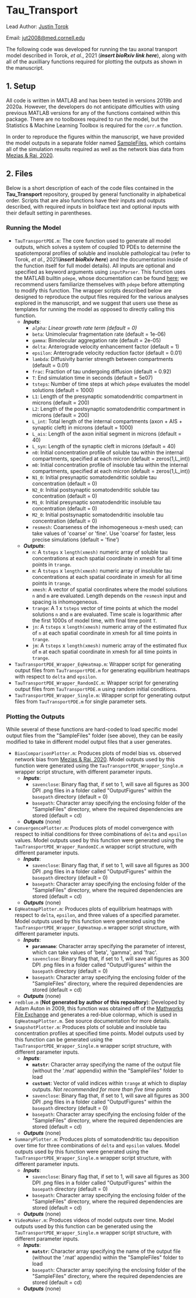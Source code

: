 # Tau_Transport
Lead Author: [Justin Torok](http://github.com/justin-torok)

Email: jut2008@med.cornell.edu

The following code was developed for running the tau axonal transport model described in Torok, *et al.*, 2021 (***insert bioRxiv link here***), along with all of the auxilliary functions required for plotting the outputs as shown in the manuscript.

## 1. Setup
All code is written in MATLAB and has been tested in versions 2019b and 2020a. However, the developers do not anticipate difficulties with using previous MATLAB versions for any of the functions contained within this package. There are no toolboxes required to run the model, but the Statistics & Machine Learning Toolbox is required for the `corr.m` function.

In order to reproduce the figures within the manuscript, we have provided the model outputs in a separate folder named [SampleFiles](https://drive.google.com/file/d/1_p0EdLYk71mrH08Ksny27PP3-KG47-P1/view?usp=sharing), which contains all of the simulation results required as well as the network bias data from [Mezias & Raj, 2020](https://www.biorxiv.org/content/10.1101/2020.11.06.371625v1).

## 2. Files
Below is a short description of each of the code files contained in the **Tau_Transport** repository, grouped by general functionality in alphabetical order. Scripts that are also functions have their inputs and outputs described, with required inputs in boldface text and optional inputs with their default setting in parentheses.

### Running the Model
- `TauTransportPDE.m`: The core function used to generate all model outputs, which solves a system of coupled 1D PDEs to determine the spatiotemporal profiles of soluble and insoluble pathological tau (refer to Torok, *et al.*, 2021(***insert bioRxiv here***) and the documentation inside of the function itself for full model details). All inputs are optional and specified as keyword arguments using `inputParser`. This function uses the MATLAB builtin `pdepe`, whose documentation can be found [here](https://www.mathworks.com/help/matlab/ref/pdepe.html); we recommend users familiarize themselves with `pdepe` before attempting to modify this function. The wrapper scripts described below are designed to reproduce the output files required for the various analyses explored in the manuscript, and we suggest that users use these as templates for running the model as opposed to directly calling this function. 
    - ***Inputs***:
        - *`alpha`: Linear growth rate term (default = 0)*
        - `beta`: Unimolecular fragmentation rate (default = 1e-06)
        - `gamma`: Bimolecular aggregation rate (default = 2e-05)
        - `delta`: Anterograde velocity enhancement factor (default = 1)
        - `epsilon`: Anterograde velocity reduction factor (default = 0.01)
        - `lambda`: Diffusivity barrier strength between compartments (default = 0.01)
        - `frac`: Fraction of tau undergoing diffusion (default = 0.92)
        - `T`: End simulation time in seconds (default = 5e07)
        - `tsteps`: Number of time steps at which `pdepe` evaluates the model solutions (default = 1000)
        - `L1`: Length of the presynaptic somatodendritic compartment in microns (default = 200)
        - `L2`: Length of the postsynaptic somatodendritic compartment in microns (default = 200)
        - `L_int`: Total length of the internal compartments (axon + AIS + synaptic cleft) in microns (default = 1000)
        - `L_ais`: Length of the axon initial segment in microns (default = 40)
        - `L_syn`: Length of the synaptic cleft in microns (default = 40)
        - `n0`: Initial concentration profile of soluble tau within the internal compartments, specified at each micron (default = zeros(1,L_int))
        - `m0`: Initial concentration profile of insoluble tau within the internal compartments, specified at each micron (default = zeros(1,L_int))
        - `N1_0`: Initial presynaptic somatodendritic soluble tau concentration (default = 0)
        - `N2_0`: Initial postsynaptic somatodendritic soluble tau concentration (default = 0)
        - `M1_0`: Initial presynaptic somatodendritic insoluble tau concentration (default = 0)
         - `M2_0`: Initial postsynaptic somatodendritic insoluble tau concentration (default = 0)    
         - `resmesh`: Coarseness of the inhomogeneous x-mesh used; can take values of 'coarse' or 'fine'. Use 'coarse' for faster, less precise simulations (default = 'fine')   
    - ***Outputs***:
        - `n`: A `tsteps` x `length(xmesh)` numeric array of soluble tau concentrations at each spatial coordinate in xmesh for all time points in `trange`.
        - `m`: A `tsteps` x `length(xmesh)` numeric array of insoluble tau concentrations at each spatial coordinate in xmesh for all time points in `trange`.
        - `xmesh`: A vector of spatial coordinates where the model solutions `n` and `m` are evaluated. Length depends on the `resmesh` input and spacing is inhomogeneous.
        - `trange`: A 1 x `tsteps` vector of time points at which the model solutions `n` and `m` are evaluated. Time scale is logarithmic after the first 1000s of model time, with final time point `T`.
        - `jn`: A `tsteps` x `length(xmesh)` numeric array of the estimated flux of `n` at each spatial coordinate in xmesh for all time points in `trange`.
        - `jm`: A `tsteps` x `length(xmesh)` numeric array of the estimated flux of `m` at each spatial coordinate in xmesh for all time points in `trange`.
- `TauTransportPDE_Wrapper_EqHeatmap.m`: Wrapper script for generating output files from `TauTransportPDE.m` for generating equilibrium heatmaps with respect to `delta` and `epsilon`.
- `TauTransportPDE_Wrapper_RandomIC.m`: Wrapper script for generating output files from `TauTransportPDE.m` using random initial conditions.
- `TauTransportPDE_Wrapper_Single.m`: Wrapper script for generating output files from `TauTransportPDE.m` for single parameter sets.

### Plotting the Outputs
While several of these functions are hard-coded to load specific model output files from the "SampleFiles" folder (see above), they can be easily modified to take in different model output files that a user generates.
- `BiasComparisonPlotter.m`: Produces plots of model bias vs. observed network bias from [Mezias & Raj, 2020](https://www.biorxiv.org/content/10.1101/2020.11.06.371625v1). Model outputs used by this function were generated using the `TauTransportPDE_Wrapper_Single.m` wrapper script structure, with different parameter inputs.
    - ***Inputs***:
        - `savenclose`: Binary flag that, if set to 1, will save all figures as 300 DPI .png files in a folder called "OutputFigures" within the `basepath` directory (default = 0)
        - `basepath`: Character array specifying the enclosing folder of the "SampleFiles" directory, where the required dependencies are stored (default = cd)
    - ***Outputs*** (none)
- `ConvergencePlotter.m`: Produces plots of model convergence with respect to initial conditions for three combinations of `delta` and `epsilon` values. Model outputs used by this function were generated using the `TauTransportPDE_Wrapper_RandomIC.m` wrapper script structure, with different parameter inputs.
    - ***Inputs***:
        - `savenclose`: Binary flag that, if set to 1, will save all figures as 300 DPI .png files in a folder called "OutputFigures" within the `basepath` directory (default = 0)
        - `basepath`: Character array specifying the enclosing folder of the "SampleFiles" directory, where the required dependencies are stored (default = cd)
    - ***Outputs*** (none)
- `EqHeatmapPlotter.m`: Produces plots of equilibrium heatmaps with respect to `delta`, `epsilon`, and three values of a specified parameter. Model outputs used by this function were generated using the `TauTransportPDE_Wrapper_EqHeatmap.m` wrapper script structure, with different parameter inputs.
    - ***Inputs***:
        - **`paramname`**: Character array specifying the parameter of interest, which can take values of 'beta', 'gamma', and 'frac'. 
        - `savenclose`: Binary flag that, if set to 1, will save all figures as 300 DPI .png files in a folder called "OutputFigures" within the `basepath` directory (default = 0)
        - `basepath`: Character array specifying the enclosing folder of the "SampleFiles" directory, where the required dependencies are stored (default = cd)
    - ***Outputs*** (none)
- `redblue.m` (**Not generated by author of this repository**): Developed by Adam Auton in 2009, this function was obtained off of the [Mathworks File Exchange](https://www.mathworks.com/matlabcentral/fileexchange/25536-red-blue-colormap) and generates a red-blue colormap, which is used in `EqHeatmapPlotter.m`. See source documentation for more details.
- `SnapshotPlotter.m`: Produces plots of soluble and insoluble tau concentration profiles at specified time points. Model outputs used by this function can be generated using the `TauTransportPDE_Wrapper_Single.m` wrapper script structure, with different parameter inputs.
    - ***Inputs***:
        - **`matstr`**: Character array specifying the name of the output file (without the '.mat' appendix) within the "SampleFiles" folder to load
        - **`customt`**: Vector of valid indices within `trange` at which to display outputs. *Not recommended for more than five time points*
        - `savenclose`: Binary flag that, if set to 1, will save all figures as 300 DPI .png files in a folder called "OutputFigures" within the `basepath` directory (default = 0)
        - `basepath`: Character array specifying the enclosing folder of the "SampleFiles" directory, where the required dependencies are stored (default = cd)
    - ***Outputs*** (none)
- `SummaryPlotter.m`: Produces plots of somatodendritic tau deposition over time for three combinations of `delta` and `epsilon` values. Model outputs used by this function were generated using the `TauTransportPDE_Wrapper_Single.m` wrapper script structure, with different parameter inputs.
    - ***Inputs***:
        - `savenclose`: Binary flag that, if set to 1, will save all figures as 300 DPI .png files in a folder called "OutputFigures" within the `basepath` directory (default = 0)
        - `basepath`: Character array specifying the enclosing folder of the "SampleFiles" directory, where the required dependencies are stored (default = cd)
    - ***Outputs*** (none)
- `VideoMaker.m`: Produces videos of model outputs over time. Model outputs used by this function can be generated using the `TauTransportPDE_Wrapper_Single.m` wrapper script structure, with different parameter inputs.
    - ***Inputs***:
        - **`matstr`**: Character array specifying the name of the output file (without the '.mat' appendix) within the "SampleFiles" folder to load
        - `basepath`: Character array specifying the enclosing folder of the "SampleFiles" directory, where the required dependencies are stored (default = cd)
    - ***Outputs*** (none)